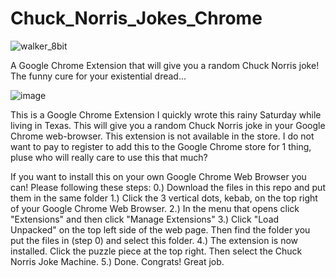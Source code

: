 # Chuck_Norris_Jokes_Chrome
![walker_8bit](https://github.com/avoidreality/Chuck_Norris_Jokes_Chrome/assets/40212334/9a863e0e-511b-4917-9db7-a86ab876ce6f)

A Google Chrome Extension that will give you a random Chuck Norris joke! The funny cure for your existential dread...

![image](https://github.com/avoidreality/Chuck_Norris_Jokes_Chrome/assets/40212334/d66ecb52-11aa-411b-a533-d8b696d53150)

This is a Google Chrome Extension I quickly wrote this rainy Saturday while living in Texas. This will give you a random Chuck Norris joke in your Google Chrome web-browser. This extension is not available in the store. I do not want to pay to register to add this to the Google Chrome store for 1 thing, pluse who will really care to use this that much? 

If you want to install this on your own Google Chrome Web Browser you can! Please following these steps: 
0.) Download the files in this repo and put them in the same folder
1.) Click the 3 vertical dots, kebab, on the top right of your Google Chrome Web Browser. 
2.) In the menu that opens click "Extensions" and then click "Manage Extensions"
3.) Click "Load Unpacked" on the top left side of the web page. Then find the folder you put the files in (step 0) and select this folder.
4.) The extension is now installed. Click the puzzle piece at the top right. Then select the Chuck Norris Joke Machine. 
5.) Done. Congrats! Great job. 

